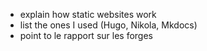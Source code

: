 <!--
.. title: 011 - Static websites
.. slug: 011
.. date: 2023-02-28 05:41:40 UTC-05:00
.. tags: static website
.. status: draft
.. category: resources
.. link: 
.. description: 
.. type: text
-->

- explain how static websites work
- list the ones I used (Hugo, Nikola, Mkdocs)
- point to le rapport sur les forges